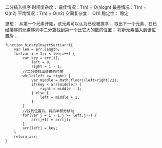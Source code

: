 二分插入排序
时间复杂度：
最佳情况：T(n) = O(nlogn)
最差情况：T(n) = O(n2)
平均情况：T(n) = O(n2)
空间复杂度：
O(1)
稳定性：
稳定


思想：
从第一个元素开始，该元素可以认为已经被排序；
取出下一个元素，在已经排序的元素序列中二分查找到第一个比它大的数的位置；
将新元素插入到该位置后；

```
function binaryInsertSort(arr){
    var len = arr.length;
    for(var i = 1;i < len;i++) {
        var key = arr[i],
            left = 0,
            right = i - 1;
        //二分查找出替换的位置
        while(left <= right) {
            var middle = Math.floor((left+right)/2);
            if(key < arr[middle]) {
                right = middle - 1;
            } else {
                left = middle + 1;
            }
        }
        //找到位置后，将后半部分移动
        for(var j = i - 1;j >= left;j--) {
            arr[j+1] = arr[j];
        }
        arr[left] = key;
    }
    return arr;
}
```
